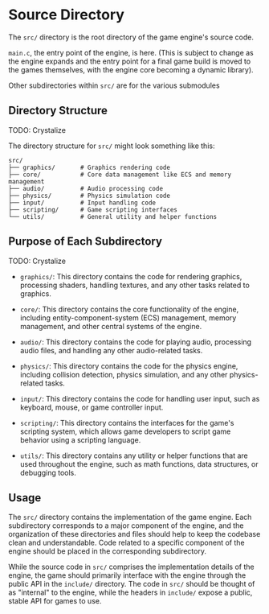 # Source Directory

The `src/` directory is the root directory of the game engine's source code.

``main.c``, the entry point of the engine, is here. 
(This is subject to change as the engine expands and the entry point for a final game build is moved to the games themselves, with the engine core becoming a dynamic library).

Other subdirectories within ``src/`` are for the various submodules

## Directory Structure
TODO: Crystalize

The directory structure for `src/` might look something like this:

```
src/
├── graphics/       # Graphics rendering code
├── core/           # Core data management like ECS and memory management
├── audio/          # Audio processing code
├── physics/        # Physics simulation code
├── input/          # Input handling code
├── scripting/      # Game scripting interfaces
└── utils/          # General utility and helper functions
```

## Purpose of Each Subdirectory
TODO: Crystalize

- `graphics/`: This directory contains the code for rendering graphics, processing shaders, handling textures, and any other tasks related to graphics.

- `core/`: This directory contains the core functionality of the engine, including entity-component-system (ECS) management, memory management, and other central systems of the engine.

- `audio/`: This directory contains the code for playing audio, processing audio files, and handling any other audio-related tasks.

- `physics/`: This directory contains the code for the physics engine, including collision detection, physics simulation, and any other physics-related tasks.

- `input/`: This directory contains the code for handling user input, such as keyboard, mouse, or game controller input.

- `scripting/`: This directory contains the interfaces for the game's scripting system, which allows game developers to script game behavior using a scripting language.

- `utils/`: This directory contains any utility or helper functions that are used throughout the engine, such as math functions, data structures, or debugging tools.


## Usage

The `src/` directory contains the implementation of the game engine. Each subdirectory corresponds to a major component of the engine, and the organization of these directories and files should help to keep the codebase clean and understandable. Code related to a specific component of the engine should be placed in the corresponding subdirectory.

While the source code in `src/` comprises the implementation details of the engine, the game should primarily interface with the engine through the public API in the `include/` directory. The code in `src/` should be thought of as "internal" to the engine, while the headers in `include/` expose a public, stable API for games to use.
